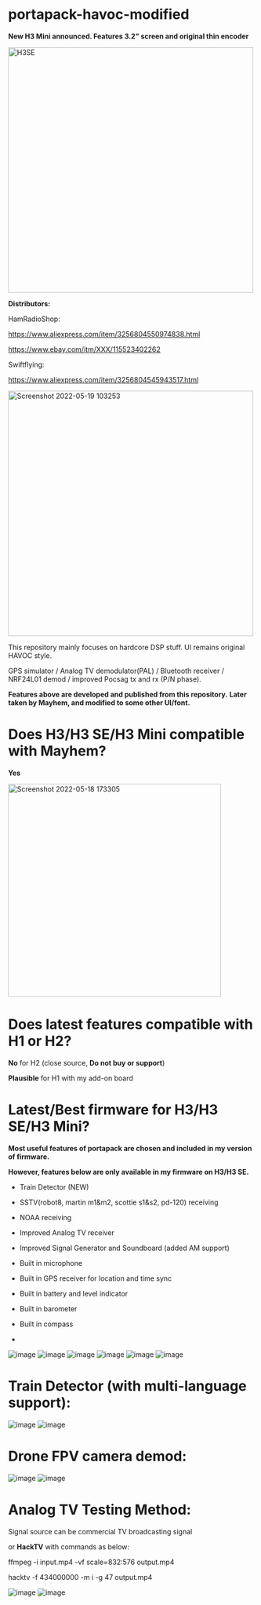 # portapack-havoc-modified

**New H3 Mini announced. Features 3.2" screen and original thin encoder**

<img width="500" alt="H3SE" src="https://user-images.githubusercontent.com/17997195/227824450-1465d64b-4ca7-4d9d-bf06-1714b9f1bec1.png">

**Distributors:**

HamRadioShop:

https://www.aliexpress.com/item/3256804550974838.html


https://www.ebay.com/itm/XXX/115523402262

Swiftflying:

https://www.aliexpress.com/item/3256804545943517.html

<img width="500" alt="Screenshot 2022-05-19 103253" src="https://user-images.githubusercontent.com/17997195/169192013-493f29fb-e11a-48dd-9c3b-5a8f83d17eff.png">

This repository mainly focuses on hardcore DSP stuff. UI remains original HAVOC style.

GPS simulator / Analog TV demodulator(PAL) / Bluetooth receiver / NRF24L01 demod / improved Pocsag tx and rx (P/N phase).

**Features above are developed and published from this repository.**
**Later taken by Mayhem, and modified to some other UI/font.**


# Does H3/H3 SE/H3 Mini compatible with Mayhem?

**Yes**


<img width="434" alt="Screenshot 2022-05-18 173305" src="https://user-images.githubusercontent.com/17997195/169008646-e3950dbc-f9f5-4abf-bf33-16004d7b0dcc.png">

# Does latest features compatible with H1 or H2?

**No** for H2 (close source, **Do not buy or support**)

**Plausible** for H1 with my add-on board



# Latest/Best firmware for H3/H3 SE/H3 Mini?

**Most useful features of portapack are chosen and included in my version of firmware.** 

**However, features below are only available in my firmware on H3/H3 SE.**



* Train Detector (NEW)
* SSTV(robot8, martin m1&m2, scottie s1&s2, pd-120) receiving
* NOAA receiving 
* Improved Analog TV receiver
* Improved Signal Generator and Soundboard (added AM support)
* Built in microphone
* Built in GPS receiver for location and time sync
* Built in battery and level indicator
* Built in barometer
* Built in compass

* 
![image](https://user-images.githubusercontent.com/17997195/165471964-f718298b-6c43-4e9f-9c1b-8aed3bd489e5.PNG)
![image](https://user-images.githubusercontent.com/17997195/163305857-1dcc1f41-17e2-4243-978b-0eece7e4295a.PNG)
![image](https://user-images.githubusercontent.com/17997195/163305865-d89d2a28-f1ce-4a96-b9f9-e79d228027ef.PNG)
![image](https://user-images.githubusercontent.com/17997195/167530145-e39a9bff-d586-4b85-8f72-e17fb8fab285.PNG)
![image](https://user-images.githubusercontent.com/17997195/163305881-9e3298d3-0408-45fc-9793-5a285ac2276f.PNG)
![image](https://user-images.githubusercontent.com/17997195/167978159-77b60f81-dd0a-4f12-9623-d687d8b48c24.PNG)


# Train Detector (with multi-language support):
![image](https://user-images.githubusercontent.com/17997195/232236907-0c22d5fb-5f53-4e22-87b8-b61be7243df1.PNG)
![image](https://user-images.githubusercontent.com/17997195/232236922-e4226acf-266a-45a7-a2aa-736e89424b52.PNG)

# Drone FPV camera demod:
![image](https://user-images.githubusercontent.com/17997195/229970665-6354057d-4c62-4d64-bff8-f586be1e24a7.PNG)
![image](https://user-images.githubusercontent.com/17997195/229970683-c478a067-52ca-4f2d-91f6-64b44f68ce90.PNG)


# Analog TV Testing Method:

Signal source can be commercial TV broadcasting signal 

or **HackTV** with commands as below:

ffmpeg -i input.mp4 -vf scale=832:576 output.mp4

hacktv -f 434000000 -m i -g 47 output.mp4

![image](https://user-images.githubusercontent.com/17997195/229970771-e1455f05-da34-4434-93dc-fa5ddc78f3fe.png)
![image](https://user-images.githubusercontent.com/17997195/229970789-78b44001-698d-452d-91e5-999efc583417.png)



